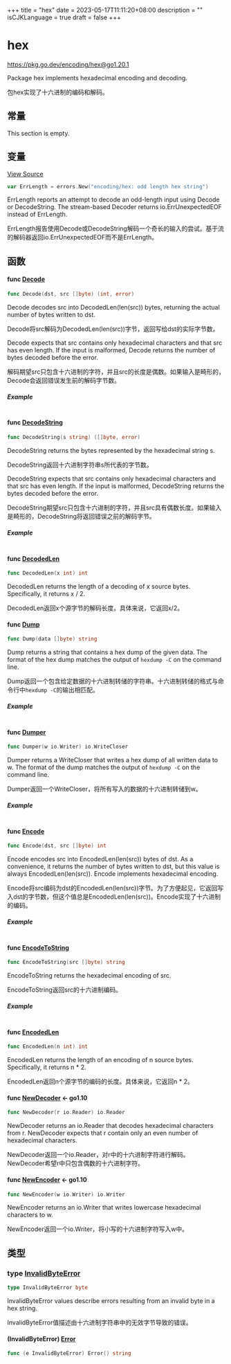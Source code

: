 +++
title = "hex"
date = 2023-05-17T11:11:20+08:00
description = ""
isCJKLanguage = true
draft = false
+++
# hex

https://pkg.go.dev/encoding/hex@go1.20.1



Package hex implements hexadecimal encoding and decoding.

包hex实现了十六进制的编码和解码。












## 常量 

This section is empty.

## 变量

[View Source](https://cs.opensource.google/go/go/+/go1.20.1:src/encoding/hex/hex.go;l=57)

``` go linenums="1"
var ErrLength = errors.New("encoding/hex: odd length hex string")
```

ErrLength reports an attempt to decode an odd-length input using Decode or DecodeString. The stream-based Decoder returns io.ErrUnexpectedEOF instead of ErrLength.

ErrLength报告使用Decode或DecodeString解码一个奇长的输入的尝试。基于流的解码器返回io.ErrUnexpectedEOF而不是ErrLength。

## 函数

#### func [Decode](https://cs.opensource.google/go/go/+/go1.20.1:src/encoding/hex/hex.go;l=77) 

``` go linenums="1"
func Decode(dst, src []byte) (int, error)
```

Decode decodes src into DecodedLen(len(src)) bytes, returning the actual number of bytes written to dst.

Decode将src解码为DecodedLen(len(src))字节，返回写给dst的实际字节数。

Decode expects that src contains only hexadecimal characters and that src has even length. If the input is malformed, Decode returns the number of bytes decoded before the error.

解码期望src只包含十六进制的字符，并且src的长度是偶数。如果输入是畸形的，Decode会返回错误发生前的解码字节数。

##### Example
``` go linenums="1"
```

#### func [DecodeString](https://cs.opensource.google/go/go/+/go1.20.1:src/encoding/hex/hex.go;l=118) 

``` go linenums="1"
func DecodeString(s string) ([]byte, error)
```

DecodeString returns the bytes represented by the hexadecimal string s.

DecodeString返回十六进制字符串s所代表的字节数。

DecodeString expects that src contains only hexadecimal characters and that src has even length. If the input is malformed, DecodeString returns the bytes decoded before the error.

DecodeString期望src只包含十六进制的字符，并且src具有偶数长度。如果输入是畸形的，DecodeString将返回错误之前的解码字节。

##### Example
``` go linenums="1"
```

#### func [DecodedLen](https://cs.opensource.google/go/go/+/go1.20.1:src/encoding/hex/hex.go;l=68) 

``` go linenums="1"
func DecodedLen(x int) int
```

DecodedLen returns the length of a decoding of x source bytes. Specifically, it returns x / 2.

DecodedLen返回x个源字节的解码长度。具体来说，它返回x/2。

#### func [Dump](https://cs.opensource.google/go/go/+/go1.20.1:src/encoding/hex/hex.go;l=128) 

``` go linenums="1"
func Dump(data []byte) string
```

Dump returns a string that contains a hex dump of the given data. The format of the hex dump matches the output of `hexdump -C` on the command line.

Dump返回一个包含给定数据的十六进制转储的字符串。十六进制转储的格式与命令行中`hexdump -C`的输出相匹配。

##### Example
``` go linenums="1"
```

#### func [Dumper](https://cs.opensource.google/go/go/+/go1.20.1:src/encoding/hex/hex.go;l=224) 

``` go linenums="1"
func Dumper(w io.Writer) io.WriteCloser
```

Dumper returns a WriteCloser that writes a hex dump of all written data to w. The format of the dump matches the output of `hexdump -C` on the command line.

Dumper返回一个WriteCloser，将所有写入的数据的十六进制转储到w。

##### Example
``` go linenums="1"
```

#### func [Encode](https://cs.opensource.google/go/go/+/go1.20.1:src/encoding/hex/hex.go;l=44) 

``` go linenums="1"
func Encode(dst, src []byte) int
```

Encode encodes src into EncodedLen(len(src)) bytes of dst. As a convenience, it returns the number of bytes written to dst, but this value is always EncodedLen(len(src)). Encode implements hexadecimal encoding.

Encode将src编码为dst的EncodedLen(len(src))字节。为了方便起见，它返回写入dst的字节数，但这个值总是EncodedLen(len(src))。Encode实现了十六进制的编码。

##### Example
``` go linenums="1"
```

#### func [EncodeToString](https://cs.opensource.google/go/go/+/go1.20.1:src/encoding/hex/hex.go;l=106) 

``` go linenums="1"
func EncodeToString(src []byte) string
```

EncodeToString returns the hexadecimal encoding of src.

EncodeToString返回src的十六进制编码。

##### Example
``` go linenums="1"
```

#### func [EncodedLen](https://cs.opensource.google/go/go/+/go1.20.1:src/encoding/hex/hex.go;l=38) 

``` go linenums="1"
func EncodedLen(n int) int
```

EncodedLen returns the length of an encoding of n source bytes. Specifically, it returns n * 2.

EncodedLen返回n个源字节的编码的长度。具体来说，它返回n * 2。

#### func [NewDecoder](https://cs.opensource.google/go/go/+/go1.20.1:src/encoding/hex/hex.go;l=184)  <- go1.10

``` go linenums="1"
func NewDecoder(r io.Reader) io.Reader
```

NewDecoder returns an io.Reader that decodes hexadecimal characters from r. NewDecoder expects that r contain only an even number of hexadecimal characters.

NewDecoder返回一个io.Reader，对r中的十六进制字符进行解码。NewDecoder希望r中只包含偶数的十六进制字符。

#### func [NewEncoder](https://cs.opensource.google/go/go/+/go1.20.1:src/encoding/hex/hex.go;l=155)  <- go1.10

``` go linenums="1"
func NewEncoder(w io.Writer) io.Writer
```

NewEncoder returns an io.Writer that writes lowercase hexadecimal characters to w.

NewEncoder返回一个io.Writer，将小写的十六进制字符写入w中。

## 类型

### type [InvalidByteError](https://cs.opensource.google/go/go/+/go1.20.1:src/encoding/hex/hex.go;l=60) 

``` go linenums="1"
type InvalidByteError byte
```

InvalidByteError values describe errors resulting from an invalid byte in a hex string.

InvalidByteError值描述由十六进制字符串中的无效字节导致的错误。

#### (InvalidByteError) [Error](https://cs.opensource.google/go/go/+/go1.20.1:src/encoding/hex/hex.go;l=62) 

``` go linenums="1"
func (e InvalidByteError) Error() string
```